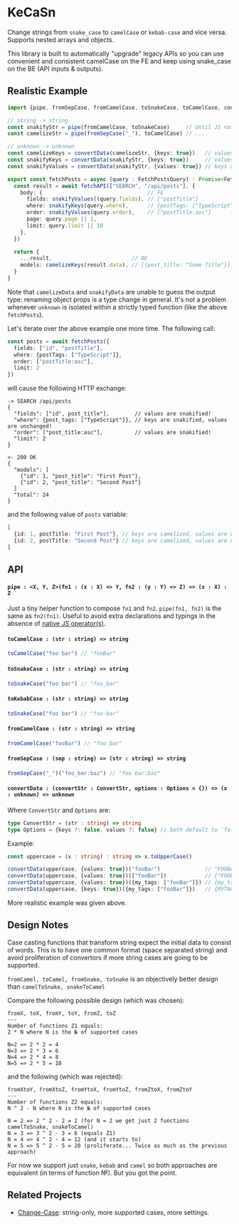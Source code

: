 # KeCaSn

Change strings from `snake_case` to `camelCase` or `kebab-case` and vice versa. 
Supports nested arrays and objects.

This library is built to automatically "upgrade" legacy APIs so you can use convenient and consistent
camelCase on the FE and keep using snake_case on the BE (API inputs & outputs).

## Realistic Example

```ts
import {pipe, fromSepCase, fromCamelCase, toSnakeCase, toCamelCase, convertData} from "kecasn"

// string -> string
const snakifyStr = pipe(fromCamelCase, toSnakeCase)     // Until JS natively supports `|>` pipeline operator
const camelizeStr = pipe(fromSepCase("_"), toCamelCase) // ...

// unknown -> unknown
const camelizeKeys = convertData(camelizeStr, {keys: true})   // values are not converted 
const snakifyKeys = convertData(snakifyStr, {keys: true})     // values are not converted 
const snakifyValues = convertData(snakifyStr, {values: true}) // keys are not converted

export const fetchPosts = async (query : FetchPostsQuery) : Promise<FetchPostsResult> => {
  const result = await fetchAPI(["SEARCH", "/api/posts"], {
    body: {                                 // FE                         -> BE 
      fields: snakifyValues((query.fields), // ["postTitle"]              -> ["post_title"]
      where: snakifyKeys(query.where),      // {postTags: ["TypeScript"]} -> {post_tags: ["TypeScript"]}
      order: snakifyValues(query.order),    // ["postTitle:asc"]          -> ["post_title:asc"]
      page: query.page || 1, 
      limit: query.limit || 10
    },
  })

  return {
    ...result,                         // BE                           -> FE 
    models: camelizeKeys(result.data), // [{post_title: "Some Title"}] -> [{postTitle: "Some Title"}]
  }
}
```

Note that `camelizeData` and `snakifyData` are unable to guess the output type: renaming object props
is a type change in general. It's not a problem whenever `unknown` is isolated within a strictly typed
function (like the above `fetchPosts`).

Let's iterate over the above example one more time. The following call: 

```ts
const posts = await fetchPosts({
  fields: ["id", "postTitle"], 
  where: {postTags: ["TypeScript"]}, 
  order: ["postTitle:asc"],
  limit: 2
})
```

will cause the following HTTP exchange: 

```
-> SEARCH /api/posts
{
  "fields": ["id", post_title"],        // values are snakified!
  "where": {post_tags: ["TypeScript"]}, // keys are snakified, values are unchanged!
  "order": ["post_title:asc"],          // values are snakified!
  "limit": 2  
}

<- 200 OK
{
  "models": [
    {"id": 1, "post_title": "First Post"}, 
    {"id": 2, "post_title": "Second Post"}
  ]
  "total": 24
}
```

and the following value of `posts` variable:

```ts
[
  {id: 1, postTitle: "First Post"}, // keys are camelized, values are unchanged!
  {id: 2, postTitle: "Second Post"} // keys are camelized, values are unchanged!
]
```

## API

#### `pipe : <X, Y, Z>(fn1 : (x : X) => Y, fn2 : (y : Y) => Z) => (x : X) : Z`

Just a tiny helper function to compose `fn1` and `fn2`. `pipe(fn1, fn2)` is the same as `fn2(fn1)`.
Useful to avoid extra declarations and typings in the absence of [native JS operator(s)](https://github.com/tc39/proposal-pipeline-operator).

#### `toCamelCase : (str : string) => string`

```ts
toCamelCase("foo bar") // "fooBar"
```

#### `toSnakeCase : (str : string) => string`

```ts
toSnakeCase("foo bar") // "foo_bar"
```

#### `toKebabCase : (str : string) => string`

```ts
toSnakeCase("foo bar") // "foo-bar"
```

#### `fromCamelCase : (str : string) => string`

```ts
fromCamelCase("fooBar") // "foo bar"
```

#### `fromSepCase : (sep : string) => (str : string) => string`

```ts
fromSepCase("_")("foo_bar:baz") // "foo bar:baz"
```

#### `convertData : (convertStr : ConvertStr, options : Options = {}) => (x : unknown) => unknown`

Where `ConvertStr` and `Options` are:

```ts
type ConvertStr = (str : string) => string
type Options = {keys ?: false, values ?: false} // both default to `false`
```

Example:

```ts
const uppercase = (x : string) : string => x.toUpperCase()

convertData(uppercase, {values: true})("fooBar")              // "FOOBAR"
convertData(uppercase, {values: true})(["fooBar"])            // ["FOOBAR"]
convertData(uppercase, {values: true})({my_tags: ["fooBar"]}) // {my_tags: ["FOOBAR"]}
convertData(uppercase, {keys: true})({my_tags: ["fooBar"]})   // {MYTAGS: ["fooBar"]}
```

More realistic example was given above.

## Design Notes

Case casting functions that transform string expect the initial data to consist of words.
This is to have one common format (space separated string) and avoid proliferation of convertors
if more string cases are going to be supported. 

`fromCamel, toCamel, fromSnake, toSnake` is an objectively better design than `camelToSnake, snakeToCamel`

Compare the following possible design (which was chosen):

```
fromX, toX, fromY, toY, fromZ, toZ 
---
Number of functions Z1 equals:
2 * N where N is the № of supported cases

N=2 => 2 * 2 = 4
N=3 => 2 * 3 = 6 
N=4 => 2 * 4 = 8 
N=5 => 2 * 5 = 10 
```

and the following (which was rejected):

```
fromXtoY, fromXtoZ, fromYtoX, fromYtoZ, fromZtoX, fromZtoY 
---
Number of functions Z2 equals:
N ^ 2 - N where N is the № of supported cases

N = 2 => 2 ^ 2 - 2 = 2 (for N = 2 we get just 2 functions camelToSnake, snakeToCamel) 
N = 3 => 3 ^ 2 - 3 = 6 (equals Z1)
N = 4 => 4 ^ 2 - 4 = 12 (and it starts to)
N = 5 => 5 ^ 2 - 5 = 20 (proliferate... Twice as much as the previous approach)
```

For now we support just `snake`, `kebab` and `camel` so both approaches are equivalent (in terms
of function №). But you got the point.

## Related Projects

- [Change-Case](https://github.com/blakeembrey/change-case): string-only, more supported cases, more settings.

